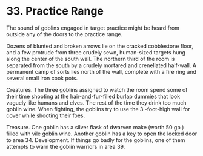 # 33. Practice Range

The sound of goblins engaged in target practice might be heard from outside any of the doors to the practice range.

Dozens of blunted and broken arrows lie on the cracked cobblestone floor, and a few protrude from three crudely sewn, human-sized targets hung along the center of the south wall. The northern third of the room is separated from the south by a crudely mortared and crenellated half-wall. A permanent camp of sorts lies north of the wall, complete with a fire ring and several small iron cook pots.

Creatures. The three goblins assigned to watch the room spend some of their time shooting at the hair-and-fur-filled burlap dummies that look vaguely like humans and elves. The rest of the time they drink too much goblin wine.
When fighting, the goblins try to use the 3 -foot-high wall for cover while shooting their foes.

Treasure. One goblin has a silver flask of dwarven make (worth 50 gp ) filled with vile goblin wine. Another goblin has a key to open the locked door to area 34.
Development. If things go badly for the goblins, one of them attempts to warn the goblin warriors in area 39.